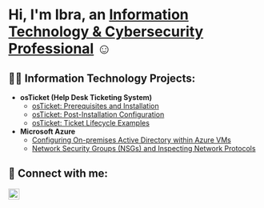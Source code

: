 <h1>Hi, I'm Ibra, an <a href="www.linkedin.com/in/iahalkhatib">Information Technology & Cybersecurity Professional</a> ☺ </h1>

<h2>👨‍💻 Information Technology Projects:</h2>

- <b>osTicket (Help Desk Ticketing System)</b>
  - [osTicket: Prerequisites and Installation](https://github.com/iahalkhatib/OS-Ticket-Prerequisites-)
  - [osTicket: Post-Installation Configuration](https://github.com/ibrahimalkhatib/post-install-config)
  - [osTicket: Ticket Lifecycle Examples](https://github.com/ibrahimalkhatib/ticket-lifecycle)
- <b>Microsoft Azure</b>
  - [Configuring On-premises Active Directory within Azure VMs](https://github.com/ibrahimalkhatib/configure-ad)
  - [Network Security Groups (NSGs) and Inspecting Network Protocols](https://github.com/ibrahimalkhatib/azure-network-protocols)

<h2>🤳 Connect with me:</h2>


[<img align="left" alt="Josh | LinkedIn" width="22px" src="https://cdn.jsdelivr.net/npm/simple-icons@v3/icons/linkedin.svg" />][linkedin]



[linkedin]: https://www.linkedin.com/in/iahalkhatib



